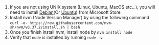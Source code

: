1. If you are not using UNIX system (Linux, Ubuntu, MacOS etc...), you will need to install [Debian](https://www.microsoft.com/store/productId/9MSVKQC78PK6)(Or [Ubuntu](https://www.microsoft.com/store/productId/9NBLGGH4MSV6)) from Microsoft Store
2. Install nvm (Node Version Manager) by using the following command `curl -o- https://raw.githubusercontent.com/nvm-sh/nvm/v0.37.2/install.sh | bash`
3. Once you finish install nvm, install node by `nvm install node`
4. Verify that `node` is installed by running `node -v`
